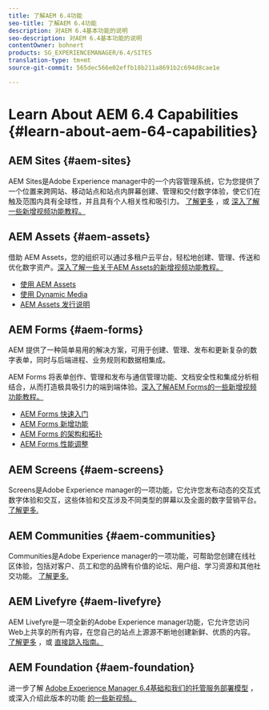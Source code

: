 ```yaml
---
title: 了解AEM 6.4功能
seo-title: 了解AEM 6.4功能
description: 对AEM 6.4基本功能的说明
seo-description: 对AEM 6.4基本功能的说明
contentOwner: bohnert
products: SG_EXPERIENCEMANAGER/6.4/SITES
translation-type: tm+mt
source-git-commit: 565dec566e02effb18b211a8691b2c694d8cae1e

---
```



# Learn About AEM 6.4 Capabilities {#learn-about-aem-64-capabilities}

## AEM Sites {#aem-sites}

AEM Sites是Adobe Experience manager中的一个内容管理系统，它为您提供了一个位置来跨网站、移动站点和站点内屏幕创建、管理和交付数字体验，使它们在触及范围内具有全球性，并且具有个人相关性和吸引力。 [了解更多](http://www.adobe.com/marketing-cloud/enterprise-content-management/web-cms.html) ，或 [深入了解一些新增视频功能教程。](https://helpx.adobe.com/experience-manager/kt/sites/index/aem-6-4-sites.html)

## AEM Assets {#aem-assets}

借助 AEM Assets，您的组织可以通过多租户云平台，轻松地创建、管理、传送和优化数字资产。[深入了解一些关于AEM Assets的新增视频功能教程。](https://helpx.adobe.com/experience-manager/kt/assets/index/aem-6-4-assets.html)

* [使用 AEM Assets](/help/assets/managing-assets-touch-ui.md)
* [使用 Dynamic Media](/help/assets/dynamic-media.md)
* [AEM Assets 发行说明](/help/release-notes/assets.md)

## AEM Forms {#aem-forms}

AEM 提供了一种简单易用的解决方案，可用于创建、管理、发布和更新复杂的数字表单，同时与后端进程、业务规则和数据相集成。

AEM Forms 将表单创作、管理和发布与通信管理功能、文档安全性和集成分析相结合，从而打造极具吸引力的端到端体验。[深入了解AEM Forms的一些新增视频功能教程。](https://helpx.adobe.com/experience-manager/kt/forms/index/aem-6-4-forms.html)

* [AEM Forms 快速入门](/help/forms/using/introduction-aem-forms.md)
* [AEM Forms 新增功能](/help/forms/using/whats-new.md)
* [AEM Forms 的架构和拓扑](/help/forms/using/aem-forms-architecture-deployment.md)
* [AEM Forms 性能调整](/help/forms/using/performance-tuning-aem-forms.md)

## AEM Screens {#aem-screens}

Screens是Adobe Experience manager的一项功能，它允许您发布动态的交互式数字体验和交互，这些体验和交互涉及不同类型的屏幕以及全面的数字营销平台。  [了解更多.](/help/screens/home.md)

## AEM Communities {#aem-communities}

Communities是Adobe Experience manager的一项功能，可帮助您创建在线社区体验，包括对客户、员工和您的品牌有价值的论坛、用户组、学习资源和其他社交功能。 [了解更多.](http://www.adobe.com/marketing-cloud/enterprise-content-management/social-community-cms.html)

## AEM Livefyre {#aem-livefyre}

AEM Livefyre是一项全新的Adobe Experience manager功能，它允许您访问Web上共享的所有内容，在您自己的站点上源源不断地创建新鲜、优质的内容。 [了解更多](http://www.adobe.com/marketing-cloud/enterprise-content-management/ugc-content-platform.html) ，或 [直接跳入指南。](https://answers.livefyre.com/product/livefyre-for-adobe-experience-manager-aem/)

## AEM Foundation {#aem-foundation}

进一步了解 [Adobe Experience Manager 6.4基础和我们的托管服务部署模型](/help/sites-deploying/home.md) ，或深入介绍此版本的功能 [的一些新视频。](https://helpx.adobe.com/experience-manager/kt/sites/index/aem-6-4-sites.html)
